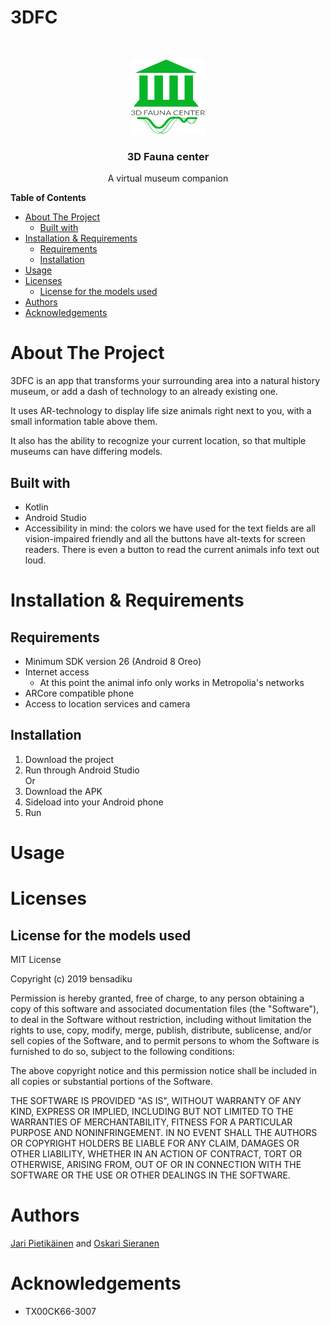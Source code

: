 # 3DFC
<!-- PROJECT LOGO -->
<br />
<p align="center">
  <a href="https://github.com/J4R1/3DFC">
    <img src="images/logo.png" alt="Logo" width="120" height="120">
  </a>

  <h3 align="center">3D Fauna center</h3>

  <p align="center">
    A virtual museum companion
    <br />
  </p>
</p>

<!-- markdown-toc start - Don't edit this section. Run M-x markdown-toc-refresh-toc -->
**Table of Contents**

- [About The Project](#about-the-project)
    - [Built with](#built-with)
- [Installation & Requirements](#installation--requirements)
    - [Requirements](#requirements)
    - [Installation](#installation)
- [Usage](#usage)
- [Licenses](#licenses)
    - [License for the models used](#license-for-the-models-used)
- [Authors](#authors)
- [Acknowledgements](#acknowledgements)

<!-- markdown-toc end -->

# About The Project 
<!-- Screenshot here  -->
<!-- Description here -->
3DFC is an app that transforms your surrounding area into a natural history museum, or add a dash of technology to an already existing one.

It uses AR-technology to display life size animals right next to you, with a small information table above them.

It also has the ability to recognize your current location, so that multiple museums can have differing models.
## Built with

  * Kotlin
  * Android Studio
  * Accessibility in mind: the colors we have used for the text fields are all vision-impaired friendly and all the buttons have alt-texts for screen readers. There is even a button to read the current animals info text out loud.
# Installation & Requirements

## Requirements
  * Minimum SDK version 26 (Android 8 Oreo)
  * Internet access  
    * At this point the animal info only works in Metropolia's networks
  * ARCore compatible phone 
  * Access to location services and camera

## Installation
  1. Download the project
  2. Run through Android Studio  
  Or  
  1. Download the APK
  2. Sideload into your Android phone
  3. Run

# Usage
<!-- Couple screenshots here  -->

# Licenses
## License for the models used

MIT License

Copyright (c) 2019 bensadiku

Permission is hereby granted, free of charge, to any person obtaining a copy of this software and associated documentation files (the "Software"), to deal in the Software without restriction, including without limitation the rights to use, copy, modify, merge, publish, distribute, sublicense, and/or sell copies of the Software, and to permit persons to whom the Software is furnished to do so, subject to the following conditions:

The above copyright notice and this permission notice shall be included in all copies or substantial portions of the Software.

THE SOFTWARE IS PROVIDED "AS IS", WITHOUT WARRANTY OF ANY KIND, EXPRESS OR IMPLIED, INCLUDING BUT NOT LIMITED TO THE WARRANTIES OF MERCHANTABILITY, FITNESS FOR A PARTICULAR PURPOSE AND NONINFRINGEMENT. IN NO EVENT SHALL THE AUTHORS OR COPYRIGHT HOLDERS BE LIABLE FOR ANY CLAIM, DAMAGES OR OTHER LIABILITY, WHETHER IN AN ACTION OF CONTRACT, TORT OR OTHERWISE, ARISING FROM, OUT OF OR IN CONNECTION WITH THE SOFTWARE OR THE USE OR OTHER DEALINGS IN THE SOFTWARE.


# Authors
[Jari Pietikäinen](https://www.github.com/J4R1) and [Oskari Sieranen](https://www.github.com/oskarits)

# Acknowledgements
* TX00CK66-3007
